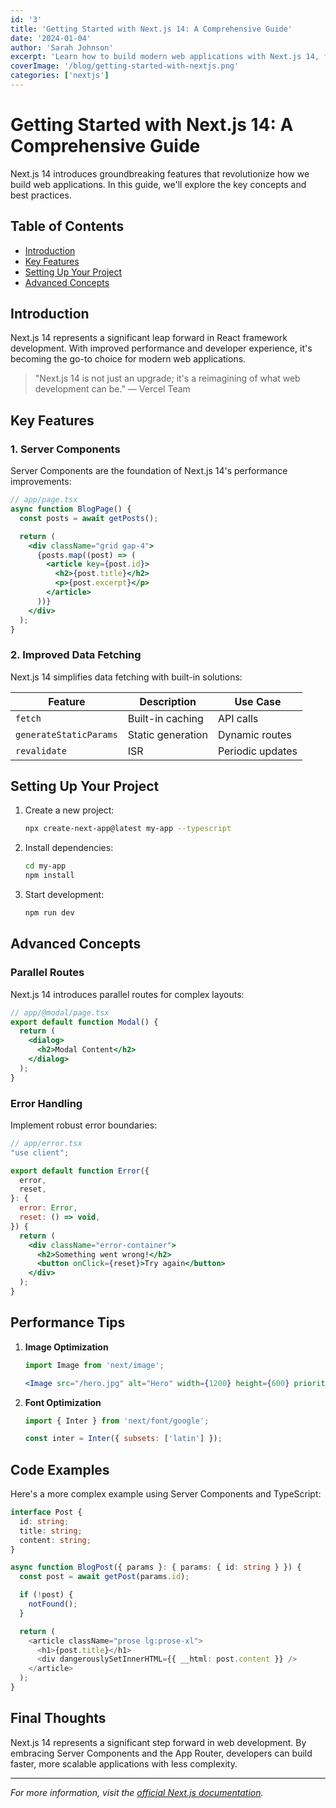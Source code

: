 ```yaml
---
id: '3'
title: 'Getting Started with Next.js 14: A Comprehensive Guide'
date: '2024-01-04'
author: 'Sarah Johnson'
excerpt: 'Learn how to build modern web applications with Next.js 14, featuring Server Components, App Router, and the latest best practices.'
coverImage: '/blog/getting-started-with-nextjs.png'
categories: ['nextjs']
---
```


# Getting Started with Next.js 14: A Comprehensive Guide

Next.js 14 introduces groundbreaking features that revolutionize how we build web applications. In this guide, we'll explore the key concepts and best practices.

## Table of Contents

- [Introduction](#introduction)
- [Key Features](#key-features)
- [Setting Up Your Project](#setting-up-your-project)
- [Advanced Concepts](#advanced-concepts)

## Introduction

Next.js 14 represents a significant leap forward in React framework development. With improved performance and developer experience, it's becoming the go-to choice for modern web applications.

> "Next.js 14 is not just an upgrade; it's a reimagining of what web development can be."
> — Vercel Team

## Key Features

### 1. Server Components

Server Components are the foundation of Next.js 14's performance improvements:

```jsx
// app/page.tsx
async function BlogPage() {
  const posts = await getPosts();

  return (
    <div className="grid gap-4">
      {posts.map((post) => (
        <article key={post.id}>
          <h2>{post.title}</h2>
          <p>{post.excerpt}</p>
        </article>
      ))}
    </div>
  );
}
```

### 2. Improved Data Fetching

Next.js 14 simplifies data fetching with built-in solutions:

| Feature                | Description       | Use Case         |
| ---------------------- | ----------------- | ---------------- |
| `fetch`                | Built-in caching  | API calls        |
| `generateStaticParams` | Static generation | Dynamic routes   |
| `revalidate`           | ISR               | Periodic updates |

## Setting Up Your Project

1. Create a new project:

   ```bash
   npx create-next-app@latest my-app --typescript
   ```

2. Install dependencies:

   ```bash
   cd my-app
   npm install
   ```

3. Start development:
   ```bash
   npm run dev
   ```

## Advanced Concepts

### Parallel Routes

Next.js 14 introduces parallel routes for complex layouts:

```jsx
// app/@modal/page.tsx
export default function Modal() {
  return (
    <dialog>
      <h2>Modal Content</h2>
    </dialog>
  );
}
```

### Error Handling

Implement robust error boundaries:

```jsx
// app/error.tsx
"use client";

export default function Error({
  error,
  reset,
}: {
  error: Error,
  reset: () => void,
}) {
  return (
    <div className="error-container">
      <h2>Something went wrong!</h2>
      <button onClick={reset}>Try again</button>
    </div>
  );
}
```

## Performance Tips

1. **Image Optimization**

   ```jsx
   import Image from 'next/image';

   <Image src="/hero.jpg" alt="Hero" width={1200} height={600} priority />;
   ```

2. **Font Optimization**

   ```jsx
   import { Inter } from 'next/font/google';

   const inter = Inter({ subsets: ['latin'] });
   ```

## Code Examples

Here's a more complex example using Server Components and TypeScript:

```typescript
interface Post {
  id: string;
  title: string;
  content: string;
}

async function BlogPost({ params }: { params: { id: string } }) {
  const post = await getPost(params.id);

  if (!post) {
    notFound();
  }

  return (
    <article className="prose lg:prose-xl">
      <h1>{post.title}</h1>
      <div dangerouslySetInnerHTML={{ __html: post.content }} />
    </article>
  );
}
```

## Final Thoughts

Next.js 14 represents a significant step forward in web development. By embracing Server Components and the App Router, developers can build faster, more scalable applications with less complexity.

---

_For more information, visit the [official Next.js documentation](https://nextjs.org/docs)._
